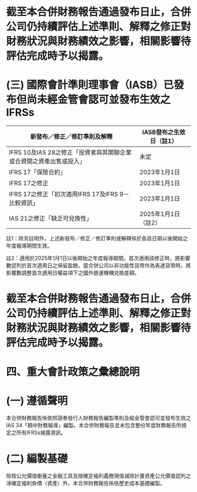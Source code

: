 # 截至本合併財務報告通過發布日止，合併公司仍持續評估上述準則、解釋之修正對財務狀況與財務績效之影響，相關影響待評估完成時予以揭露。

# (三) 國際會計準則理事會（IASB）已發布但尚未經金管會認可並發布生效之IFRSs

|新發布／修正／修訂準則及解釋|IASB發布之生效日（註1）|
|---|---|
|IFRS 10及IAS 28之修正「投資者與其關聯企業或合資間之資產出售或投入」|未定|
|IFRS 17「保險合約」|2023年1月1日|
|IFRS 17之修正|2023年1月1日|
|IFRS 17之修正「初次適用IFRS 17及IFRS 9－比較資訊」|2023年1月1日|
|IAS 21之修正「缺乏可兌換性」|2025年1月1日（註2）|

註1：除另註明外，上述新發布／修正／修訂準則或解釋係於各該日期以後開始之年度報導期間生效。

註2：適用於2025年1月1日以後開始之年度報導期間。首次適用該修正時，將影響數認列於首次適用日之保留盈餘。當合併公司以非功能性貨幣作為表達貨幣時，將影響數調整首次適用日權益項下之國外營運機構兌換差額。

# 截至本合併財務報告通過發布日止，合併公司仍持續評估上述準則、解釋之修正對財務狀況與財務績效之影響，相關影響待評估完成時予以揭露。

# 四、重大會計政策之彙總說明

# (一) 遵循聲明

本合併財務報告係依照證券發行人財務報告編製準則及經金管會認可並發布生效之IAS 34「期中財務報導」編製。本合併財務報告並未包含整份年度財務報告所規定之所有IFRSs揭露資訊。

# (二) 編製基礎

除按公允價值衡量之金融工具及按確定福利義務現值減除計畫資產公允價值認列之淨確定福利負債（資產）外，本合併財務報告係依歷史成本基礎編製。